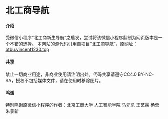 # 北工商导航

#### 介绍
受微信小程序“北工商新生导航”之启发，尝试将该微信小程序翻制为网页版本是一个不错的选择。
本网站的源代码引用自项目“北工商导航”，原网址：[btbu.vincent1230.top](//btbu.vincent1230.top)

#### 共享
禁止一切商业用途，非商业使用请注明出处。代码共享请遵守CC4.0 BY-NC-SA，授权不包括媒体文件，请在使用时移除图片。

#### 鸣谢
特别鸣谢原微信小程序的作者：北京工商大学 人工智能学院 马元凯 王艺霖 杨莹 朱景新
